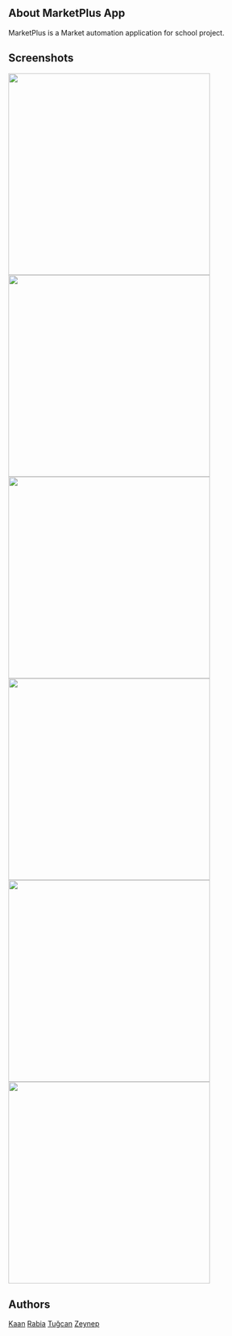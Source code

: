 ## About MarketPlus App
MarketPlus is a Market automation application for school project.
 
## Screenshots
<img src="/images/LoginScreen.png" width="400"/>
<img src="/images/MainScreen.png" width="400"/>
<img src="/images/UserProfileScreen.png" width="400"/>
<img src="/images/SepetScreen.png" width="400"/>
<img src="/images/IadeScreen.png" width="400"/>
<img src="/images/KargoTakipScreen.png" width="400"/>

## Authors

[Kaan](https://github.com/Pessimist58) 
[Rabia](https://github.com/rabi4nur) 
[Tuğcan](https://github.com/tugcansluu) 
[Zeynep](https://github.com/zeynephazndr) 
